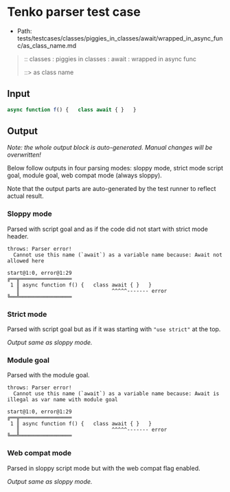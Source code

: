 # Tenko parser test case

- Path: tests/testcases/classes/piggies_in_classes/await/wrapped_in_async_func/as_class_name.md

> :: classes : piggies in classes : await : wrapped in async func
>
> ::> as class name

## Input

`````js
async function f() {   class await { }   }
`````

## Output

_Note: the whole output block is auto-generated. Manual changes will be overwritten!_

Below follow outputs in four parsing modes: sloppy mode, strict mode script goal, module goal, web compat mode (always sloppy).

Note that the output parts are auto-generated by the test runner to reflect actual result.

### Sloppy mode

Parsed with script goal and as if the code did not start with strict mode header.

`````
throws: Parser error!
  Cannot use this name (`await`) as a variable name because: Await not allowed here

start@1:0, error@1:29
╔══╦═════════════════
 1 ║ async function f() {   class await { }   }
   ║                              ^^^^^------- error
╚══╩═════════════════

`````

### Strict mode

Parsed with script goal but as if it was starting with `"use strict"` at the top.

_Output same as sloppy mode._

### Module goal

Parsed with the module goal.

`````
throws: Parser error!
  Cannot use this name (`await`) as a variable name because: Await is illegal as var name with module goal

start@1:0, error@1:29
╔══╦═════════════════
 1 ║ async function f() {   class await { }   }
   ║                              ^^^^^------- error
╚══╩═════════════════

`````


### Web compat mode

Parsed in sloppy script mode but with the web compat flag enabled.

_Output same as sloppy mode._
